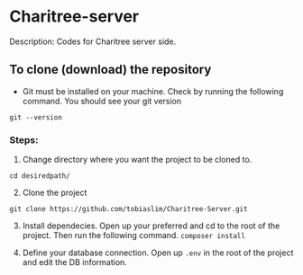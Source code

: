 # Charitree-server
Description: Codes for Charitree server side.

## To clone (download) the repository
+ Git must be installed on your machine. Check by running the following command. You should see your git version

`git --version`

### Steps:
1. Change directory where you want the project to be cloned to.

`cd desiredpath/`

2. Clone the project

`git clone https://github.com/tobiaslim/Charitree-Server.git`

3. Install dependecies.
Open up your preferred and cd to the root of the project. Then run the following command.
`composer install`

4. Define your database connection.
Open up `.env` in the root of the project and edit the DB information. 
